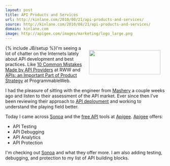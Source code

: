 ```yaml
---
layout: post
title: API Products and Services
url: http://kinlane.com/2010/08/21/api-products-and-services/
source: http://kinlane.com/2010/08/21/api-products-and-services/
domain: kinlane.com
image: http://apigee.com/images/marketing/logo_large.png
---
```

{% include JB/setup %}<a href="http://apigee.com/" target="_blank"><img class="alignnone" style="padding: 15px;" title="Apigee" src="http://apigee.com/images/marketing/logo_large.png" alt="" width="225" height="76" align="right" /></a>I'm seeing a lot of chatter on the Internets lately about API development and best practices. Like <a href="http://www.readwriteweb.com/cloud/2010/08/the-new-api-movement-may.php" target="_blank">10 Common Mistakes Made by API Providers</a> at RWW and <a href="http://blog.programmableweb.com/2010/08/12/apis-an-important-part-of-product-strategy/" target="_blank">APIs: an Important Part of Product Strategy</a> at ProgrammableWeb.<p></p>
I had the pleasure of sitting with the engineer from <a href="http://www.mashery.com/" target="_blank">Mashery</a> a couple weeks ago and listen to their assessment of the API market. Ever since then I've been reviewing their approach to <a href="http://www.mashery.com/product/" target="_blank">API deployment</a> and working to understand the playing field better.<p></p>
Today I came across <a href="http://www.sonoasystems.com/" target="_blank">Sonoa</a> and the <a href="http://apigee.com/" target="_blank">free API</a> tools at <a href="http://apigee.com/" target="_blank">Apigee</a>. <a href="http://apigee.com/" target="_blank">Apigee</a> offers:
<ul class="mainlist">
	<li>API Testing</li>
	<li>API Debugging</li>
	<li>API Analytics</li>
	<li>API Protection</li>
</ul>
I'm checking out <a href="http://www.sonoasystems.com/" target="_blank">Sonoa</a> and what they offer more. I am also adding testing, debugging, and protection to my list of API building blocks.
